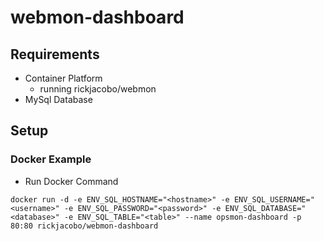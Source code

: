 # webmon-dashboard

## Requirements
- Container Platform
  - running rickjacobo/webmon
- MySql Database

## Setup
### Docker Example
* Run Docker Command
````
docker run -d -e ENV_SQL_HOSTNAME="<hostname>" -e ENV_SQL_USERNAME="<username>" -e ENV_SQL_PASSWORD="<password>" -e ENV_SQL_DATABASE="<database>" -e ENV_SQL_TABLE="<table>" --name opsmon-dashboard -p 80:80 rickjacobo/webmon-dashboard
````
